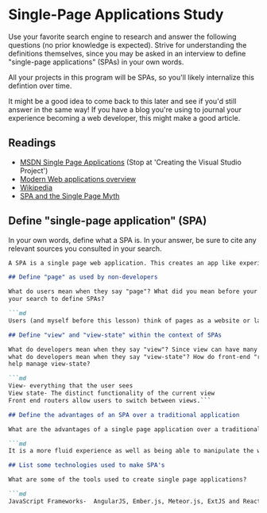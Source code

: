 # Single-Page Applications Study

Use your favorite search engine to research and answer the following questions
(no prior knowledge is expected). Strive for understanding the definitions
themselves, since you may be asked in an interview to define "single-page
applications" (SPAs) in your own words.

All your projects in this program will be SPAs, so you'll likely internalize
this defintion over time.

It might be a good idea to come back to this later and see if you'd still answer
in the same way! If you have a blog you're using to journal your experience
becoming a web developer, this might make a good article.

## Readings

-   [MSDN Single Page Applications](https://msdn.microsoft.com/en-us/magazine/dn463786.aspx) (Stop at 'Creating the Visual Studio Project')
-   [Modern Web applications overview](http://singlepageappbook.com/goal.html)
-   [Wikipedia](https://en.wikipedia.org/wiki/Single-page_application)
-   [SPA and the Single Page Myth](https://johnpapa.net/pageinspa/)

## Define "single-page application" (SPA)

In your own words, define what a SPA is. In your answer, be sure to cite any
relevant sources you consulted in your search.

```md
A SPA is a single page web application. This creates an app like experience for users. One of the key features of this is that the html is only loaded once and then the interactions are done dynamically on the client side.```

## Define "page" as used by non-developers

What do users mean when they say "page"? What did you mean before your started
your search to define SPAs?

```md
Users (and myself before this lesson) think of pages as a website or landing spot whenever you type in a URL.  ```

## Define "view" and "view-state" within the context of SPAs

What do developers mean when they say "view"? Since view can have many meanings,
what do developers mean when they say "view-state"? How do front-end "routers"
help manage view-state?

```md
View- everything that the user sees
View state- The distinct functionality of the current view
Front end routers allow users to switch between views.```

## Define the advantages of an SPA over a traditional application

What are the advantages of a single page application over a traditional appliction?

```md
It is a more fluid experience as well as being able to manipulate the web page without having to refresh the page.```

## List some technologies used to make SPA's

What are some of the tools used to create single page applications?

```md
JavaScript Frameworks-  AngularJS, Ember.js, Meteor.js, ExtJS and React, AJAX, JSON```

